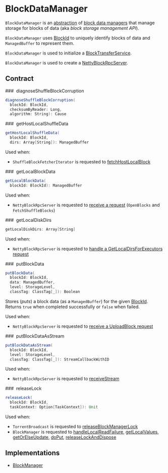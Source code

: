 # BlockDataManager

`BlockDataManager` is an [abstraction](#contract) of [block data managers](#implementations) that manage storage for blocks of data (aka _block storage management API_).

`BlockDataManager` uses [BlockId](BlockId.md) to uniquely identify blocks of data and `ManagedBuffer` to represent them.

`BlockDataManager` is used to initialize a [BlockTransferService](BlockTransferService.md#init).

`BlockDataManager` is used to create a [NettyBlockRpcServer](NettyBlockRpcServer.md).

## Contract

### <span id="diagnoseShuffleBlockCorruption"> diagnoseShuffleBlockCorruption

```scala
diagnoseShuffleBlockCorruption(
  blockId: BlockId,
  checksumByReader: Long,
  algorithm: String): Cause
```

### <span id="getHostLocalShuffleData"> getHostLocalShuffleData

```scala
getHostLocalShuffleData(
  blockId: BlockId,
  dirs: Array[String]): ManagedBuffer
```

Used when:

* `ShuffleBlockFetcherIterator` is requested to [fetchHostLocalBlock](ShuffleBlockFetcherIterator.md#fetchHostLocalBlock)

### <span id="getLocalBlockData"> getLocalBlockData

```scala
getLocalBlockData(
  blockId: BlockId): ManagedBuffer
```

Used when:

* `NettyBlockRpcServer` is requested to [receive a request](NettyBlockRpcServer.md#receive) (`OpenBlocks` and `FetchShuffleBlocks`)

### <span id="getLocalDiskDirs"> getLocalDiskDirs

```scala
getLocalDiskDirs: Array[String]
```

Used when:

* `NettyBlockRpcServer` is requested to [handle a GetLocalDirsForExecutors request](NettyBlockRpcServer.md#receive)

### <span id="putBlockData"> putBlockData

```scala
putBlockData(
  blockId: BlockId,
  data: ManagedBuffer,
  level: StorageLevel,
  classTag: ClassTag[_]): Boolean
```

Stores (_puts_) a block data (as a `ManagedBuffer`) for the given [BlockId](BlockId.md). Returns `true` when completed successfully or `false` when failed.

Used when:

* `NettyBlockRpcServer` is requested to [receive a UploadBlock request](NettyBlockRpcServer.md#UploadBlock)

### <span id="putBlockDataAsStream"> putBlockDataAsStream

```scala
putBlockDataAsStream(
  blockId: BlockId,
  level: StorageLevel,
  classTag: ClassTag[_]): StreamCallbackWithID
```

Used when:

* `NettyBlockRpcServer` is requested to [receiveStream](NettyBlockRpcServer.md#receiveStream)

### <span id="releaseLock"> releaseLock

```scala
releaseLock(
  blockId: BlockId,
  taskContext: Option[TaskContext]): Unit
```

Used when:

* `TorrentBroadcast` is requested to [releaseBlockManagerLock](../broadcast-variables/TorrentBroadcast.md#releaseBlockManagerLock)
* `BlockManager` is requested to [handleLocalReadFailure](BlockManager.md#handleLocalReadFailure), [getLocalValues](BlockManager.md#getLocalValues), [getOrElseUpdate](BlockManager.md#getOrElseUpdate), [doPut](BlockManager.md#doPut), [releaseLockAndDispose](BlockManager.md#releaseLockAndDispose)

## Implementations

* [BlockManager](BlockManager.md)
